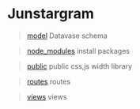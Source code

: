 # Junstargram

> [model](https://github.com/junho2343/junstargram/model)
  > Datavase schema
  
> [node_modules](https://github.com/junho2343/junstargram/node_modules)
  > install packages
  
> [public](https://github.com/junho2343/junstargram/public)
  > public css,js width library
  
> [routes](https://github.com/junho2343/junstargram/routes)
  > routes 
  
> [views](https://github.com/junho2343/junstargram/views)
  > views
